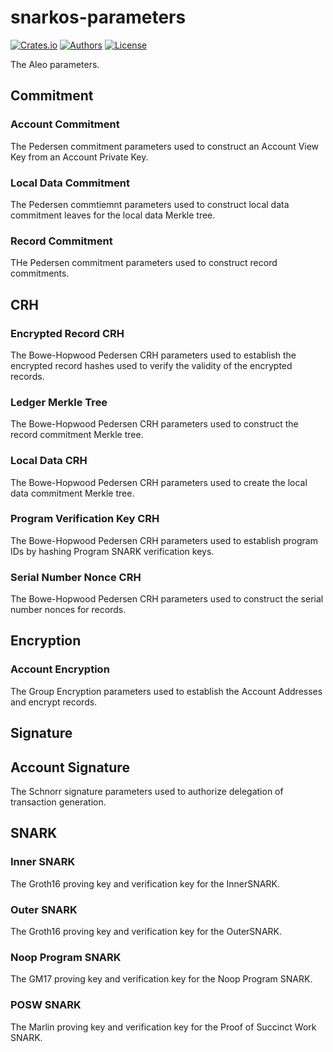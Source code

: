 # snarkos-parameters

[![Crates.io](https://img.shields.io/crates/v/snarkos-parameters.svg?color=neon)](https://crates.io/crates/snarkos-parameters)
[![Authors](https://img.shields.io/badge/authors-Aleo-orange.svg)](../AUTHORS)
[![License](https://img.shields.io/badge/License-GPLv3-blue.svg)](./LICENSE.md)

The Aleo parameters.

## Commitment 

### Account Commitment

The Pedersen commitment parameters used to construct an Account View Key from an Account Private Key.

### Local Data Commitment

The Pedersen commtiemnt parameters used to construct local data commitment leaves for the local data Merkle tree.

### Record Commitment

THe Pedersen commitment parameters used to construct record commitments.

## CRH

### Encrypted Record CRH

The Bowe-Hopwood Pedersen CRH parameters used to establish the encrypted record hashes used to verify the validity of the encrypted records.

### Ledger Merkle Tree

The Bowe-Hopwood Pedersen CRH parameters used to construct the record commitment Merkle tree. 

### Local Data CRH

The Bowe-Hopwood Pedersen CRH parameters used to create the local data commitment Merkle tree.

### Program Verification Key CRH

The Bowe-Hopwood Pedersen CRH parameters used to establish program IDs by hashing Program SNARK verification keys.

### Serial Number Nonce CRH

The Bowe-Hopwood Pedersen CRH parameters used to construct the serial number nonces for records.

## Encryption 

### Account Encryption

The Group Encryption parameters used to establish the Account Addresses and encrypt records.

## Signature

## Account Signature

The Schnorr signature parameters used to authorize delegation of transaction generation.

## SNARK

### Inner SNARK

The Groth16 proving key and verification key for the InnerSNARK.

### Outer SNARK

The Groth16 proving key and verification key for the OuterSNARK.

### Noop Program SNARK

The GM17 proving key and verification key for the Noop Program SNARK.

### POSW SNARK

The Marlin proving key and verification key for the Proof of Succinct Work SNARK.